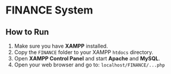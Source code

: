 # FINANCE System

## How to Run

1. Make sure you have **XAMPP** installed.
2. Copy the `FINANCE` folder to your XAMPP `htdocs` directory.
3. Open **XAMPP Control Panel** and start **Apache** and **MySQL**.
4. Open your web browser and go to: `localhost/FINANCE/...php` 
